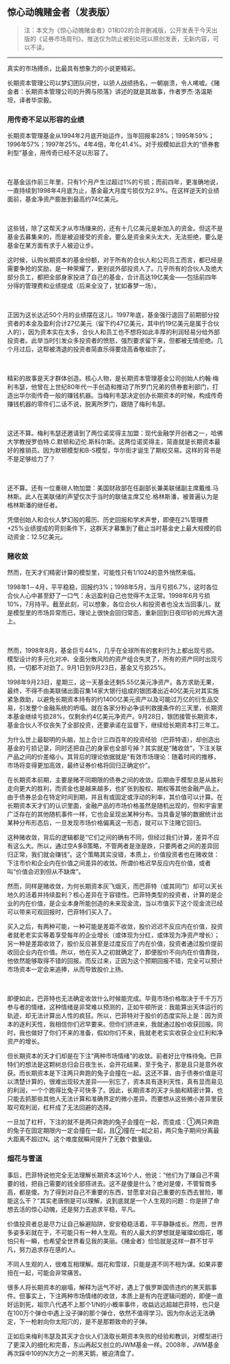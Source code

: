 ## 惊心动魄赌金者（发表版）
> 注：本文为《惊心动魄赌金者》01和02的合并删减版，公开发表于今天出版的《证券市场周刊》。推送仅为防止被别处冠以原创发表，无新内容，可以不读。

---


真实的市场搏杀，比最具有想象力的小说更精彩。

长期资本管理公司以梦幻团队问世，以骄人战绩扬名，一朝崩溃，令人唏嘘。《赌金者：长期资本管理公司的升腾与陨落》讲述的就是其故事，作者罗杰·洛温斯坦，译者毕崇毅。

 

### 用传奇不足以形容的业绩

长期资本管理基金从1994年2月底开始运作，当年回报率28%；1995年59%；1996年57%；1997年25%。4年4倍，年化41.4%。对于规模如此巨大的“债券套利型”基金，用传奇已经不足以形容了。

 　　

在基金运作前三年里，只有1个月产生过超过1%的亏损；而前四年，更准确地说，一直持续到1998年4月底为止，基金最大月度亏损仅为2.9%。在这样逆天的业绩面前，基金净资产膨胀到最高约74亿美元。

 　　

这些钱，除了这帮天才从市场赚来的，还有十几亿美元是新加入的资金。但这不是基金去募集来的，而是被迫接受的资金。要么是资金来头太大，无法拒绝，要么是基金在某方面有求于人被迫让步。



这时候，认购长期资本的基金份额，对于所有的合伙人和公司员工而言，都已经是需要争抢的奖励，是一种荣耀了，更别说外部投资人了。几乎所有的合伙人及绝大部分员工，都把全部身家投进了自己的基金，合计高达19亿美金——包括前四年分得的管理费和业绩提成（后来全没了，犹如春梦一场）。

 　　

正因为这长达近50个月的业绩摆在这儿，1997年底，基金强行退回了前期部分投资者的本金及盈利合计27亿美元（留下约47亿美元，其中约19亿美元是属于合伙人的），因为资本实在太多，合伙人和员工也不想将如此丰厚的利润轻易分给外部投资者。此举当时引发众多投资者的愤怒，强烈要求留下来，但都被无情拒绝。几个月过后，这帮被清退的投资者简直乐得要烧高香敬祖宗了。

 　　

精彩的故事是天才群体创造。核心人物，是长期资本管理基金公司创始人约翰·梅利韦瑟，他曾在上世纪80年代一手创造和推动了所罗门兄弟的债券套利部门，打造出华尔街传奇一般的赚钱机器。当梅利韦瑟决定创办长期资本的时候，构成传奇赚钱机器的零件们二话不说，脱离所罗门，跟随了梅利韦瑟。

 　　

这还不算。梅利韦瑟还邀请到了两位诺奖得主加盟：现代金融学开创者之一，哈佛大学教授罗伯特.C.默顿和迈伦.斯科尔斯。这两位诺奖得主，简直就是长期资本最好的推销员。因为默顿模型和B-S模型，华尔街才诞生了期权交易。这样的背书是不是足够给力了？

 　　

还不算。还有一位重磅人物加盟：美国财政部在任副部长兼美联储副主席戴维.马林斯。此人在美联储的声望仅次于当时的联储主席艾伦.格林斯潘，被普遍认为是格林斯潘的继任者。



凭借创始人和合伙人梦幻般的履历、历史回报和学术声誉，即便在2%管理费+25%业绩提成的苛刻条件下，这群天才募集到了截止当时基金史上最大规模的启动资金：12.5亿美元。



### 赌收敛

然而，在天才们精密计算的模型里，可能性只有1/1024的意外悄然来临。



1998年1－4月，平平稳稳，回报约3%；1998年5月，当月亏损6.7%，这时各位合伙人心中甚至舒了一口气：永远盈利自己也觉得不太正常。1998年6月亏损10%，7月持平。截至此刻，可以想象，各位合伙人和投资者也没太当回事儿，就是模型里的市场异常而已，理论上很快会回归常态，重新回到日夜印钞的光辉大道上。

 　　

然而，1998年8月，基金巨亏44%，几乎在全球所有的套利行为上都出现亏损。模型设计的多元化对冲、全面分散风险的资产组合失灵了，所有的资产同时出现亏损，一切都不对劲了。9月1日到9月23日，基金又亏损25%。

 

1998年9月23日，星期三，这一天基金还剩5.55亿美元净资产。各方求助无果，最终，不得不由美联储出面召集14家大银行组成的银团凑出近40亿美元对其实施紧急救助，以避免长期资本持有的约1400亿美元资产以及可能过万亿的衍生品交易，引发整个金融系统的坍塌。就在各家分秒必争谈判救援条件的三天里，长期资本基金继续亏损28%，仅剩余约4亿美元净资产。9月28日，银团接管长期资本，基金合伙人不仅丧失了全部投资，还要承诺在监督下，继续给长期资本打三年工。



为什么世上最聪明的头脑，加上合计三四百年的投资经验（巴菲特语），却创造出基金的亏损记录，同时还把自己的身家也全部亏掉？其实就是“赌收敛”，下注关联产品之间的价差缩小。其背后的理论依据就是“有效市场理论：随着时间的推移，市场将变得更加高效，最终证券价格将回归正确定价”。



在长期资本前期，主要是赌不同期限的债券之间的收敛。后期由于模型总是从胜利走向更大的胜利，而资金也是越来越多，也扩张到股权、期权等其他金融产品上。由于债券总会在特定时间到期，并且有或固定或浮动的利率，其价值可以计算。在长期资本天才们的认识里面，金融产品的市场价格虽然是随机出现的，但和宇宙里广泛存在的其他随机事件一样，它也会呈现出某种分布。当具备足够的数据统计出某种分布形态后，一旦发现市场价格偏离这一形态，就可以下注赌它回归。



这种赌收敛，背后的逻辑都是“它们之间的确有不同，但经过我们计算，差异不应有这么大。所以，通过空A多B策略，不管两者是涨是跌，只要两者之间的差异回归正常，我们就会赚钱”。这个策略其实没错，本质上，价值投资者也在赌收敛：下注市价和企业内在价值之间差异的收敛。所谓价格迟早反应内在价值，或者叫“价值会迟到但从不缺席”。



然而，同样是赌收敛，为何长期资本灰飞烟灭，而巴菲特（或其同门）却可以天长地久的活着并持续盈利？核心差异在于容错性。巴菲特类型的投资者，计算的是企业的内在价值，是企业本身所能创造的未来现金流，当以市值买下这个现金流已经可以带来可观回报时，巴菲特们买入了。



买入之后，有两种可能，一种可能是差距不收敛，股价迟迟不反应内在价值，投资者就老老实实等着享受每年的企业增长（或体现为分红，或体现为净资产增长）；另一种是差距收敛了，股价反应甚至是过度反应了内在价值，投资者通过股价提前收回企业内在价值。所以，他在买入之初就确定了，即便股价不向内在价值靠拢，他依然能够取得不错的回报。而反过来，正因为这个预期回报不错，完全可以预计市场资本一定会来追捧，从而导致股价上扬。

　　

即便如此，巴菲特也无法确定收敛什么时候能完成。毕竟市场价格取决于千千万万参与者的情绪，这种情绪是非常难以预测的，正如牛顿所说：我能算出天体运行的轨迹，却无法计算出人性的疯狂。所以，巴菲特对于股价的态度实际上是：因为资本的逐利天性，我相信你们迟早要来。但你们挤进来，我就通过股价收获回报。同时，我也做好了你们不来的准备，假如你们不来，我就老老实实收获企业红利和净资产的增长。



但长期资本的天才们却是在下注“两种市场情绪”的收敛。前者好比守株待兔。巴菲特们的想法是这颗树总归会日夜生长，会开花结果，至于兔子，那是且只是意外收获。而长期资本是下注两只奔跑的兔子会撞在一起。这还不算，由于债券价值是可以清楚计算的，很难出现较大差异——别忘了，资本具有逐利天性，真有显而易见的利润，一个个跑得比兔子可快多了。因此，长期资本的天才头脑和精密计算，也只能去抓那些其他人无法计算和准确界定的微小差异。而要想从这些微小差异里获取可观利润，杠杆成了无法回避的选择。

 

一旦加了杠杆，下注的就不是两只奔跑的兔子会撞在一起，而变成：①两只奔跑的兔子在固定期限内一定会撞在一起，且②撞在一起之前，两只兔子期间分离最大距离不超过N。这个难度就瞬间提升了无数个数量级。

 

### 烟花与雪道

事后，巴菲特说他完全无法理解长期资本这16个人，他说：“他们为了赚自己不需要的钱，把自己需要的钱全部搭进去。这不是傻是什么？绝对是傻，不管智商多高，都是傻。为了得到对自己不重要的东西，甘愿拿对自己重要的东西去冒险，哪能这么干？”其实老唐倒是可以理解，说到底就是一个人生观的问题：你是拼了命想去活的惊心动魄，还是努力去追求平稳，平凡。



价值投资者总是尽力让自己躲避陷阱，安安稳稳活着，平平静静成长。然而，世界多姿多彩就在于，不可能只有一种人生观。有的人最大的梦想就是璀璨如烟花，哪怕只有一瞬，也希望全世界看见我的美丽。《赌金者》恰恰就是这样一群不甘平凡，努力追求存在感的人。



不同人生观的人，很难互相理解。烟花和雪球，只能是道不同不相为谋。如果非要扭在一起，可能会非常痛苦。



很多人将长期资本的崩塌，解释为运气不好，遇上了俄罗斯国债违约的黑天鹅事件。但事实上，下注两种市场情绪的收敛，本质上是有内在逻辑问题的，即便一直好运到死，祖宗八代遇不上那个1/N的小概率事件，收益远远超越巴菲特，也只是在100万个弹仓中遇上没子弹的那个弹仓，依然不值得学习。因为你永远无法确定，下一枪射向你太阳穴的，是不是那颗致命的子弹。



正如后来梅利韦瑟及其天才合伙人们汲取长期资本失败的经验和教训，对模型进行了更深入的细化和完善，东山再起又创立的JWM基金一样。2008年，JWM基金再次踩中10的N次方之一的黑天鹅，被迫清盘了。
